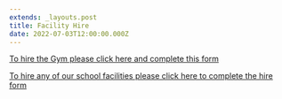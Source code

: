 ```yaml
---
extends: _layouts.post
title: Facility Hire
date: 2022-07-03T12:00:00.000Z
---
```

[To hire the Gym please click here and complete this form](https://form.jotform.com/251628852802056)

[ To hire any of our school facilities please click here to complete the hire form](https://forms.gle/TbBoiN3tZLZ9isap8)
